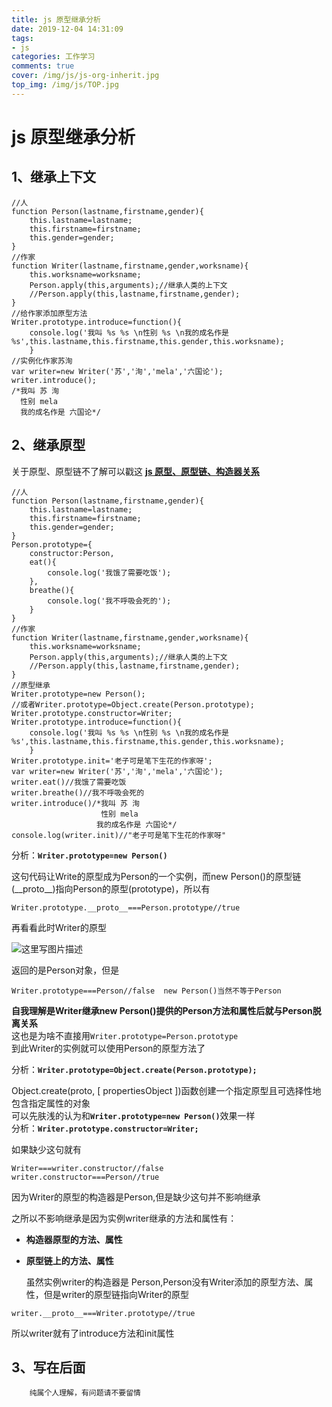 ```yaml
---
title: js 原型继承分析
date: 2019-12-04 14:31:09
tags: 
- js
categories: 工作学习
comments: true
cover: /img/js/js-org-inherit.jpg
top_img: /img/js/TOP.jpg
---
```



# js 原型继承分析

## 1、继承上下文



```
//人
function Person(lastname,firstname,gender){
    this.lastname=lastname;
    this.firstname=firstname;
    this.gender=gender;
}
//作家
function Writer(lastname,firstname,gender,worksname){
    this.worksname=worksname;
    Person.apply(this,arguments);//继承人类的上下文
    //Person.apply(this,lastname,firstname,gender);
}
//给作家添加原型方法
Writer.prototype.introduce=function(){
    console.log('我叫 %s %s \n性别 %s \n我的成名作是 %s',this.lastname,this.firstname,this.gender,this.worksname);
    }
//实例化作家苏洵
var writer=new Writer('苏','洵','mela','六国论');
writer.introduce();
/*我叫 苏 洵 
  性别 mela 
  我的成名作是 六国论*/  

```
## 2、继承原型
关于原型、原型链不了解可以戳这  <a href="http://nikoyu.asia/2019/12/04/JS-原型、原型链、构造器关系/" rel="nofollow" target="_blank"><strong>js 原型、原型链、构造器关系</strong></a></p>



```
//人
function Person(lastname,firstname,gender){
    this.lastname=lastname;
    this.firstname=firstname;
    this.gender=gender;
}
Person.prototype={
    constructor:Person,
    eat(){
        console.log('我饿了需要吃饭');
    },
    breathe(){
        console.log('我不呼吸会死的');
    }
}
//作家
function Writer(lastname,firstname,gender,worksname){
    this.worksname=worksname;
    Person.apply(this,arguments);//继承人类的上下文
    //Person.apply(this,lastname,firstname,gender);
}
//原型继承
Writer.prototype=new Person();
//或者Writer.prototype=Object.create(Person.prototype);
Writer.prototype.constructor=Writer;
Writer.prototype.introduce=function(){
    console.log('我叫 %s %s \n性别 %s \n我的成名作是 %s',this.lastname,this.firstname,this.gender,this.worksname);
    }
Writer.prototype.init='老子可是笔下生花的作家呀';
var writer=new Writer('苏','洵','mela','六国论');
writer.eat()//我饿了需要吃饭
writer.breathe()//我不呼吸会死的
writer.introduce()/*我叫 苏 洵 
                    性别 mela 
                   我的成名作是 六国论*/
console.log(writer.init)//"老子可是笔下生花的作家呀"
```

<p>分析：<strong><code>Writer.prototype=new Person()</code></strong></p>

<p>这句代码让Write的原型成为Person的一个实例，而new Person()的原型链(__proto__)指向Person的原型(prototype)，所以有</p>



```
Writer.prototype.__proto__===Person.prototype//true
```

<p>再看看此时Writer的原型</p>

<p><img src="https://img-blog.csdn.net/20170804133139604?watermark/2/text/aHR0cDovL2Jsb2cuY3Nkbi5uZXQvd2VpeGluXzM4MjgzMTU5/font/5a6L5L2T/fontsize/400/fill/I0JBQkFCMA==/dissolve/70/gravity/SouthEast" alt="这里写图片描述" title=""></p>

<p>返回的是Person对象，但是</p>


```
Writer.prototype===Person//false  new Person()当然不等于Person
```
<p><strong>自我理解是Writer继承new Person()提供的Person方法和属性后就与Person脱离关系</strong> <br>
这也是为啥不直接用<code>Writer.prototype=Person.prototype</code> <br>
到此Writer的实例就可以使用Person的原型方法了</p>

<p>分析：<strong><code>Writer.prototype=Object.create(Person.prototype);</code></strong></p>

<p>Object.create(proto, [ propertiesObject ])函数创建一个指定原型且可选择性地包含指定属性的对象 <br>
可以先肤浅的认为和<strong><code>Writer.prototype=new Person()</code></strong>效果一样 <br>
分析：<strong><code>Writer.prototype.constructor=Writer;</code></strong></p>

<p>如果缺少这句就有</p>

```
Writer===writer.constructor//false
writer.constructor===Person//true
```

<p>因为Writer的原型的构造器是Person,但是缺少这句并不影响继承</p>

<p>之所以不影响继承是因为实例writer继承的方法和属性有：</p>

<ul>
<li><strong>构造器原型的方法、属性</strong></li>
<li><p><strong>原型链上的方法、属性</strong></p>

<p>虽然实例writer的构造器是 Person,Person没有Writer添加的原型方法、属性，但是writer的原型链指向Writer的原型</p></li>
</ul>



```
writer.__proto__===Writer.prototype//true
```

<p>所以writer就有了introduce方法和init属性</p>

## 3、写在后面
        纯属个人理解，有问题请不要留情